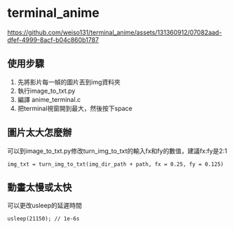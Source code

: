 # terminal_anime


https://github.com/weiso131/terminal_anime/assets/131360912/07082aad-dfef-4999-8acf-b04c860b1787




## 使用步驟
1. 先將影片每一幀的圖片丟到img資料夾
2. 執行image_to_txt.py
3. 編譯 anime_terminal.c
4. 把terminal視窗開到最大，然後按下space
## 圖片太大怎麼辦
可以到image_to_txt.py修改turn_img_to_txt的輸入fx和fy的數值，建議fx:fy是2:1

```python=
img_txt = turn_img_to_txt(img_dir_path + path, fx = 0.25, fy = 0.125)
```

## 動畫太慢或太快
可以更改usleep的延遲時間
```c=
usleep(21150); // 1e-6s
```
